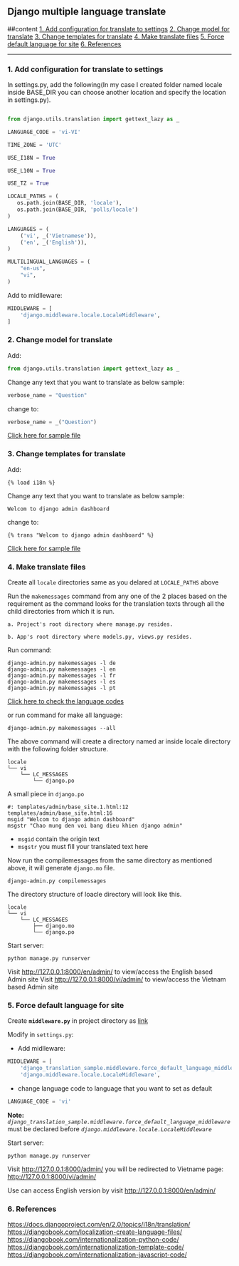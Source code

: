 ## Django multiple language translate

##content
[1. Add configuration for translate to settings](#1-add-configuration-for-translate-to-settings)
[2. Change model for translate](#2-change-model-for-translate)
[3. Change templates for translate](#3-change-templates-for-translate)
[4. Make translate files](#4-make-translate-files)
[5. Force default language for site](#5-force-default-language-for-site)
[6. References](#6-references)

---

### 1. Add configuration for translate to settings

In settings.py, add the following(In my case I created folder named locale inside BASE_DIR you can choose another location and specify the location in settings.py).

```python

from django.utils.translation import gettext_lazy as _

LANGUAGE_CODE = 'vi-VI'

TIME_ZONE = 'UTC'

USE_I18N = True

USE_L10N = True

USE_TZ = True

LOCALE_PATHS = (
   os.path.join(BASE_DIR, 'locale'),
   os.path.join(BASE_DIR, 'polls/locale')
)

LANGUAGES = (
    ('vi', _('Vietnamese')),
    ('en', _('English')),
)

MULTILINGUAL_LANGUAGES = (
    "en-us",
    "vi",
)
```

Add to midlleware:

```python
MIDDLEWARE = [
    'django.middleware.locale.LocaleMiddleware',
]
```

### 2. Change model for translate

Add:
```python
from django.utils.translation import gettext_lazy as _
```

Change any text that you want to translate as below sample:

```python
verbose_name = "Question"
```

change to:

```python
verbose_name = _("Question")
```

[Click here for sample file](https://github.com/xuananh1991/django_translation_sample/blob/master/polls/models.py)

### 3. Change templates for translate

Add:
```django template
{% load i18n %}
```

Change any text that you want to translate as below sample:

```django template
Welcom to django admin dashboard
```
change to:

```django template
{% trans "Welcom to django admin dashboard" %}
```

[Click here for sample file](https://github.com/xuananh1991/django_translation_sample/blob/master/templates/admin/base_site.html)

### 4. Make translate files

Create all `locale` directories same as you delared at `LOCALE_PATHS` above

Run the `makemessages` command from any one of the 2 places based on the requirement as the command looks for the translation texts through all the child directories from which it is run.

    a. Project's root directory where manage.py resides.

    b. App's root directory where models.py, views.py resides.

Run command: 

```shell
django-admin.py makemessages -l de
django-admin.py makemessages -l en
django-admin.py makemessages -l fr
django-admin.py makemessages -l es
django-admin.py makemessages -l pt
```

[Click here to check the language codes](https://github.com/xuananh1991/django_translation_sample/blob/master/Python%20Tuple%20Lists%20with%20language%20codes%20(as%20of%20ISO%20639-1)%20and%20country%20codes%20(as%20of%20ISO%203166).md)

or run command for make all language:

```shell
django-admin.py makemessages --all
```

The above command will create a directory named ar inside locale directory with the following folder structure.

```
locale
└── vi
    └── LC_MESSAGES
        └── django.po
```

A small piece in `django.po`

```shell
#: templates/admin/base_site.1.html:12 templates/admin/base_site.html:16
msgid "Welcom to django admin dashboard"
msgstr "Chao mung den voi bang dieu khien django admin"
```

- `msgid` contain the origin text 
- `msgstr` you must fill your translated text here


Now run the compilemessages from the same directory as mentioned above, it will generate `django.mo` file.

```shell
django-admin.py compilemessages
```

The directory structure of loacle directory will look like this.

```
locale
└── vi
    └── LC_MESSAGES
        ├── django.mo
        └── django.po
```

Start server:

```shell
python manage.py runserver
```

Visit http://127.0.0.1:8000/en/admin/ to view/access the English based Admin site
Visit http://127.0.0.1:8000/vi/admin/ to view/access the Vietnam based Admin site


### 5. Force default language for site

Create **`middleware.py`** in project directory as [link](https://github.com/xuananh1991/django_translation_sample/blob/master/django_translation_sample/middleware.py)

Modify in `settings.py`:

- Add midlleware: 

```python
MIDDLEWARE = [
    'django_translation_sample.middleware.force_default_language_middleware',
    'django.middleware.locale.LocaleMiddleware',
```

- change language code to language that you want to set as default
 
```python
LANGUAGE_CODE = 'vi'
```



**Note:** *`django_translation_sample.middleware.force_default_language_middleware`* must be declared before *`django.middleware.locale.LocaleMiddleware`*

Start server:

```shell
python manage.py runserver
```
Visit http://127.0.0.1:8000/admin/ you will be redirected to Vietname page: http://127.0.0.1:8000/vi/admin/

Use can access English version by visit http://127.0.0.1:8000/en/admin/

### 6. References
https://docs.djangoproject.com/en/2.0/topics/i18n/translation/
https://djangobook.com/localization-create-language-files/
https://djangobook.com/internationalization-python-code/
https://djangobook.com/internationalization-template-code/
https://djangobook.com/internationalization-javascript-code/
